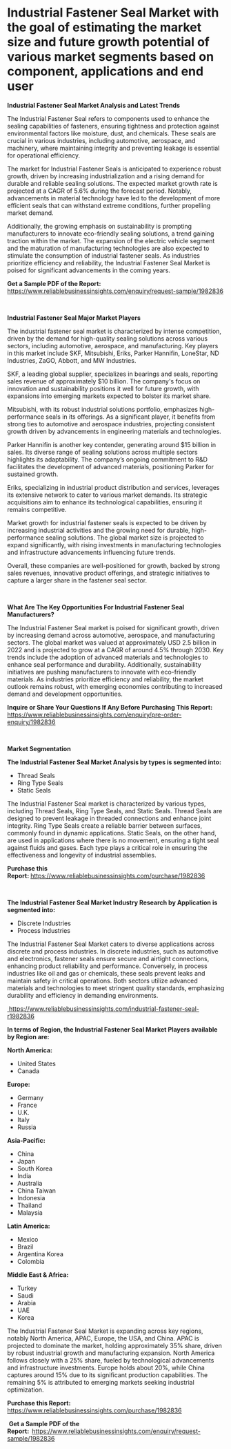 <p><h1>Industrial Fastener Seal Market with the goal of estimating the market size and future growth potential of various market segments based on component, applications and end user</h1></p><p><strong>Industrial Fastener Seal Market Analysis and Latest Trends</strong></p>
<p><p>The Industrial Fastener Seal refers to components used to enhance the sealing capabilities of fasteners, ensuring tightness and protection against environmental factors like moisture, dust, and chemicals. These seals are crucial in various industries, including automotive, aerospace, and machinery, where maintaining integrity and preventing leakage is essential for operational efficiency.</p><p>The market for Industrial Fastener Seals is anticipated to experience robust growth, driven by increasing industrialization and a rising demand for durable and reliable sealing solutions. The expected market growth rate is projected at a CAGR of 5.6% during the forecast period. Notably, advancements in material technology have led to the development of more efficient seals that can withstand extreme conditions, further propelling market demand.</p><p>Additionally, the growing emphasis on sustainability is prompting manufacturers to innovate eco-friendly sealing solutions, a trend gaining traction within the market. The expansion of the electric vehicle segment and the maturation of manufacturing technologies are also expected to stimulate the consumption of industrial fastener seals. As industries prioritize efficiency and reliability, the Industrial Fastener Seal Market is poised for significant advancements in the coming years.</p></p>
<p><strong>Get a Sample PDF of the Report:&nbsp;</strong> <a href="https://www.reliablebusinessinsights.com/enquiry/request-sample/1982836?utm_campaign=2315&utm_medium=2&utm_source=Github&utm_content=ia&utm_term=12042025&utm_id=industrial-fastener-seal">https://www.reliablebusinessinsights.com/enquiry/request-sample/1982836</a></p>
<p>&nbsp;</p>
<p><strong>Industrial Fastener Seal Major Market Players</strong></p>
<p><p>The industrial fastener seal market is characterized by intense competition, driven by the demand for high-quality sealing solutions across various sectors, including automotive, aerospace, and manufacturing. Key players in this market include SKF, Mitsubishi, Eriks, Parker Hannifin, LoneStar, ND Industries, ZaGO, Abbott, and MW Industries.</p><p>SKF, a leading global supplier, specializes in bearings and seals, reporting sales revenue of approximately $10 billion. The company's focus on innovation and sustainability positions it well for future growth, with expansions into emerging markets expected to bolster its market share.</p><p>Mitsubishi, with its robust industrial solutions portfolio, emphasizes high-performance seals in its offerings. As a significant player, it benefits from strong ties to automotive and aerospace industries, projecting consistent growth driven by advancements in engineering materials and technologies.</p><p>Parker Hannifin is another key contender, generating around $15 billion in sales. Its diverse range of sealing solutions across multiple sectors highlights its adaptability. The company’s ongoing commitment to R&D facilitates the development of advanced materials, positioning Parker for sustained growth.</p><p>Eriks, specializing in industrial product distribution and services, leverages its extensive network to cater to various market demands. Its strategic acquisitions aim to enhance its technological capabilities, ensuring it remains competitive.</p><p>Market growth for industrial fastener seals is expected to be driven by increasing industrial activities and the growing need for durable, high-performance sealing solutions. The global market size is projected to expand significantly, with rising investments in manufacturing technologies and infrastructure advancements influencing future trends.</p><p>Overall, these companies are well-positioned for growth, backed by strong sales revenues, innovative product offerings, and strategic initiatives to capture a larger share in the fastener seal sector.</p></p>
<p>&nbsp;</p>
<p><strong>What Are The Key Opportunities For Industrial Fastener Seal Manufacturers?</strong></p>
<p><p>The Industrial Fastener Seal market is poised for significant growth, driven by increasing demand across automotive, aerospace, and manufacturing sectors. The global market was valued at approximately USD 2.5 billion in 2022 and is projected to grow at a CAGR of around 4.5% through 2030. Key trends include the adoption of advanced materials and technologies to enhance seal performance and durability. Additionally, sustainability initiatives are pushing manufacturers to innovate with eco-friendly materials. As industries prioritize efficiency and reliability, the market outlook remains robust, with emerging economies contributing to increased demand and development opportunities.</p></p>
<p><strong>Inquire or Share Your Questions If Any Before Purchasing This Report:</strong> <a href="https://www.reliablebusinessinsights.com/enquiry/pre-order-enquiry/1982836?utm_campaign=2315&utm_medium=2&utm_source=Github&utm_content=ia&utm_term=12042025&utm_id=industrial-fastener-seal">https://www.reliablebusinessinsights.com/enquiry/pre-order-enquiry/1982836</a></p>
<p>&nbsp;</p>
<p><strong>Market Segmentation</strong></p>
<p><strong>The Industrial Fastener Seal Market Analysis by types is segmented into:</strong></p>
<p><ul><li>Thread Seals</li><li>Ring Type Seals</li><li>Static Seals</li></ul></p>
<p><p>The Industrial Fastener Seal market is characterized by various types, including Thread Seals, Ring Type Seals, and Static Seals. Thread Seals are designed to prevent leakage in threaded connections and enhance joint integrity. Ring Type Seals create a reliable barrier between surfaces, commonly found in dynamic applications. Static Seals, on the other hand, are used in applications where there is no movement, ensuring a tight seal against fluids and gases. Each type plays a critical role in ensuring the effectiveness and longevity of industrial assemblies.</p></p>
<p><strong>Purchase this Report:&nbsp;</strong><a href="https://www.reliablebusinessinsights.com/purchase/1982836?utm_campaign=2315&utm_medium=2&utm_source=Github&utm_content=ia&utm_term=12042025&utm_id=industrial-fastener-seal">https://www.reliablebusinessinsights.com/purchase/1982836</a></p>
<p>&nbsp;</p>
<p><strong>The Industrial Fastener Seal Market Industry Research by Application is segmented into:</strong></p>
<p><ul><li>Discrete Industries</li><li>Process Industries</li></ul></p>
<p><p>The Industrial Fastener Seal Market caters to diverse applications across discrete and process industries. In discrete industries, such as automotive and electronics, fastener seals ensure secure and airtight connections, enhancing product reliability and performance. Conversely, in process industries like oil and gas or chemicals, these seals prevent leaks and maintain safety in critical operations. Both sectors utilize advanced materials and technologies to meet stringent quality standards, emphasizing durability and efficiency in demanding environments.</p></p>
<p><a href="https://www.reliablebusinessinsights.com/industrial-fastener-seal-r1982836?utm_campaign=2315&utm_medium=2&utm_source=Github&utm_content=ia&utm_term=12042025&utm_id=industrial-fastener-seal">&nbsp;https://www.reliablebusinessinsights.com/industrial-fastener-seal-r1982836</a></p>
<p><strong>In terms of Region, the Industrial Fastener Seal Market Players available by Region are:</strong></p>
<p>
    <p> <strong> North America: </strong>
        <ul>
            <li>United States</li>
            <li>Canada</li>
        </ul>
        </p> 
    <p> <strong> Europe: </strong>
        <ul>
            <li>Germany</li>
            <li>France</li>
            <li>U.K.</li>
            <li>Italy</li>
            <li>Russia</li>
        </ul>
        </p> 
    <p> <strong> Asia-Pacific: </strong>
        <ul>
            <li>China</li>
            <li>Japan</li>
            <li>South Korea</li>
            <li>India</li>
            <li>Australia</li>
            <li>China Taiwan</li>
            <li>Indonesia</li>
            <li>Thailand</li>
            <li>Malaysia</li>
        </ul>
        </p> 
    <p> <strong> Latin America: </strong>
        <ul>
            <li>Mexico</li>
            <li>Brazil</li>
            <li>Argentina Korea</li>
            <li>Colombia</li>
        </ul>
        </p> 
    <p> <strong> Middle East & Africa: </strong>
        <ul>
            <li>Turkey</li>
            <li>Saudi</li>
            <li>Arabia</li>
            <li>UAE</li>
            <li>Korea</li>
        </ul>
    </p>
    </p>
<p><p>The Industrial Fastener Seal Market is expanding across key regions, notably North America, APAC, Europe, the USA, and China. APAC is projected to dominate the market, holding approximately 35% share, driven by robust industrial growth and manufacturing expansion. North America follows closely with a 25% share, fueled by technological advancements and infrastructure investments. Europe holds about 20%, while China captures around 15% due to its significant production capabilities. The remaining 5% is attributed to emerging markets seeking industrial optimization.</p></p>
<p><strong>Purchase this Report: </strong><a href="https://www.reliablebusinessinsights.com/purchase/1982836?utm_campaign=2315&utm_medium=2&utm_source=Github&utm_content=ia&utm_term=12042025&utm_id=industrial-fastener-seal">https://www.reliablebusinessinsights.com/purchase/1982836</a></p>
<p>&nbsp;<strong>Get a Sample PDF of the Report:&nbsp;&nbsp;</strong><a href="https://www.reliablebusinessinsights.com/enquiry/request-sample/1982836?utm_campaign=2315&utm_medium=2&utm_source=Github&utm_content=ia&utm_term=12042025&utm_id=industrial-fastener-seal">https://www.reliablebusinessinsights.com/enquiry/request-sample/1982836</a></p>
<p><strong></strong></p>
<p><p></p><p></p><p></p></p>